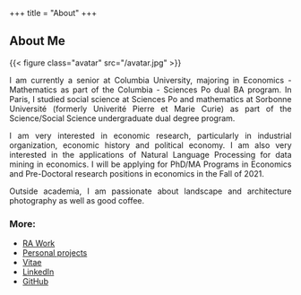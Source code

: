 +++
title = "About"
+++

## About Me
{{< figure class="avatar" src="/avatar.jpg" >}}

<div style="text-align: justify">

I am currently a senior at Columbia University, majoring in
Economics - Mathematics as part of the Columbia - Sciences Po
dual BA program. In Paris, I studied social science at Sciences Po
and mathematics at Sorbonne Université (formerly Univerité Pierre et Marie Curie)
as part of the Science/Social Science undergraduate dual degree program.

I am very interested in economic research, particularly in industrial organization, economic history
and political economy. I am also very interested in the applications of Natural Language Processing 
for data mining in economics. I will be applying for PhD/MA Programs in Economics and Pre-Doctoral
research positions in economics in the Fall of 2021.

Outside academia, I am passionate about landscape and architecture photography
as well as good coffee.

</div>

### More: 
- [RA Work](/ra_work)
- [Personal projects](/projects)
- [Vitae](/cv.pdf)
- [LinkedIn](https://linkedin.com/in/michelgutmann)
- [GitHub](https://github.com/mgutmann/)
